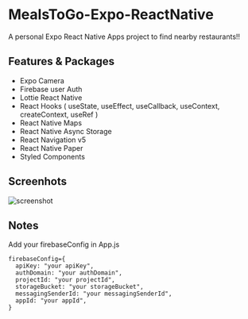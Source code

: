 # MealsToGo-Expo-ReactNative
A personal Expo React Native Apps project to find nearby restaurants!!

## Features & Packages

- Expo Camera
- Firebase user Auth
- Lottie React Native
- React Hooks ( useState, useEffect, useCallback, useContext, createContext, useRef )
- React Native Maps
- React Native Async Storage
- React Navigation v5
- React Native Paper
- Styled Components

## Screenhots

![screenshot](screenshot/screenshot.png)

## Notes

Add your firebaseConfig in App.js

```
firebaseConfig={
  apiKey: "your apiKey",
  authDomain: "your authDomain",
  projectId: "your projectId",
  storageBucket: "your storageBucket",
  messagingSenderId: "your messagingSenderId",
  appId: "your appId",
}
```
